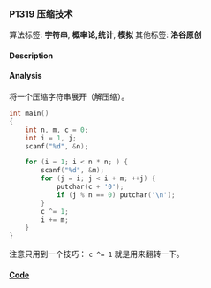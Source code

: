 ### P1319 压缩技术

算法标签: **字符串**, **概率论,统计**, **模拟**
其他标签: **洛谷原创**


#### Description

#### Analysis

将一个压缩字符串展开（解压缩）。

```cpp
int main()
{
    int n, m, c = 0;
    int i = 1, j;
    scanf("%d", &n);

    for (i = 1; i < n * n; ) {
        scanf("%d", &m);
        for (j = i; j < i + m; ++j) {
            putchar(c + '0');
            if (j % n == 0) putchar('\n');
        }
        c ^= 1;
        i += m;
    }
}
```

注意只用到一个技巧： `c ^= 1` 就是用来翻转一下。

#### [Code](../cpp/p1319.cpp)

